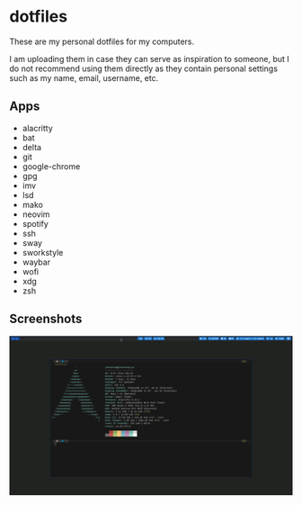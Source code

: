 # dotfiles

These are my personal dotfiles for my computers.

I am uploading them in case they can serve as inspiration to someone, but I do not recommend using them directly as they contain personal settings such as my name, email, username, etc.


## Apps

- alacritty
- bat
- delta
- git
- google-chrome
- gpg
- imv
- lsd
- mako
- neovim
- spotify
- ssh
- sway
- sworkstyle
- waybar
- wofi
- xdg
- zsh


## Screenshots

![Screenshot](screenshot.png)
